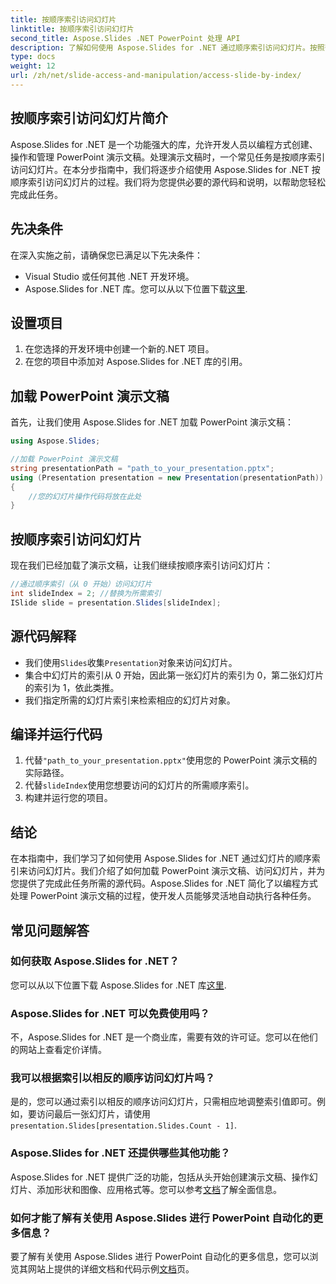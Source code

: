 ```yaml
---
title: 按顺序索引访问幻灯片
linktitle: 按顺序索引访问幻灯片
second_title: Aspose.Slides .NET PowerPoint 处理 API
description: 了解如何使用 Aspose.Slides for .NET 通过顺序索引访问幻灯片。按照带有源代码的分步指南轻松导航和操作 PowerPoint 演示文稿。
type: docs
weight: 12
url: /zh/net/slide-access-and-manipulation/access-slide-by-index/
---
```


## 按顺序索引访问幻灯片简介

Aspose.Slides for .NET 是一个功能强大的库，允许开发人员以编程方式创建、操作和管理 PowerPoint 演示文稿。处理演示文稿时，一个常见任务是按顺序索引访问幻灯片。在本分步指南中，我们将逐步介绍使用 Aspose.Slides for .NET 按顺序索引访问幻灯片的过程。我们将为您提供必要的源代码和说明，以帮助您轻松完成此任务。

## 先决条件

在深入实施之前，请确保您已满足以下先决条件：

- Visual Studio 或任何其他 .NET 开发环境。
-  Aspose.Slides for .NET 库。您可以从以下位置下载[这里](https://releases.aspose.com/slides/net/).

## 设置项目

1. 在您选择的开发环境中创建一个新的.NET 项目。
2. 在您的项目中添加对 Aspose.Slides for .NET 库的引用。

## 加载 PowerPoint 演示文稿

首先，让我们使用 Aspose.Slides for .NET 加载 PowerPoint 演示文稿：

```csharp
using Aspose.Slides;

//加载 PowerPoint 演示文稿
string presentationPath = "path_to_your_presentation.pptx";
using (Presentation presentation = new Presentation(presentationPath))
{
    //您的幻灯片操作代码将放在此处
}
```

## 按顺序索引访问幻灯片

现在我们已经加载了演示文稿，让我们继续按顺序索引访问幻灯片：

```csharp
//通过顺序索引（从 0 开始）访问幻灯片
int slideIndex = 2; //替换为所需索引
ISlide slide = presentation.Slides[slideIndex];
```

## 源代码解释

- 我们使用`Slides`收集`Presentation`对象来访问幻灯片。
- 集合中幻灯片的索引从 0 开始，因此第一张幻灯片的索引为 0，第二张幻灯片的索引为 1，依此类推。
- 我们指定所需的幻灯片索引来检索相应的幻灯片对象。

## 编译并运行代码

1. 代替`"path_to_your_presentation.pptx"`使用您的 PowerPoint 演示文稿的实际路径。
2. 代替`slideIndex`使用您想要访问的幻灯片的所需顺序索引。
3. 构建并运行您的项目。

## 结论

在本指南中，我们学习了如何使用 Aspose.Slides for .NET 通过幻灯片的顺序索引来访问幻灯片。我们介绍了如何加载 PowerPoint 演示文稿、访问幻灯片，并为您提供了完成此任务所需的源代码。Aspose.Slides for .NET 简化了以编程方式处理 PowerPoint 演示文稿的过程，使开发人员能够灵活地自动执行各种任务。

## 常见问题解答

### 如何获取 Aspose.Slides for .NET？

您可以从以下位置下载 Aspose.Slides for .NET 库[这里](https://releases.aspose.com/slides/net/).

### Aspose.Slides for .NET 可以免费使用吗？

不，Aspose.Slides for .NET 是一个商业库，需要有效的许可证。您可以在他们的网站上查看定价详情。

### 我可以根据索引以相反的顺序访问幻灯片吗？

是的，您可以通过索引以相反的顺序访问幻灯片，只需相应地调整索引值即可。例如，要访问最后一张幻灯片，请使用`presentation.Slides[presentation.Slides.Count - 1]`.

### Aspose.Slides for .NET 还提供哪些其他功能？

Aspose.Slides for .NET 提供广泛的功能，包括从头开始创建演示文稿、操作幻灯片、添加形状和图像、应用格式等。您可以参考[文档](https://reference.aspose.com/slides/net/)了解全面信息。

### 如何才能了解有关使用 Aspose.Slides 进行 PowerPoint 自动化的更多信息？

要了解有关使用 Aspose.Slides 进行 PowerPoint 自动化的更多信息，您可以浏览其网站上提供的详细文档和代码示例[文档](https://reference.aspose.com/slides/net/)页。